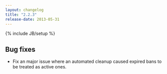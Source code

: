 ```yaml
---
layout: changelog
title: "2.2.3"
release-date: 2013-05-31
---
```

{% include JB/setup %}

## Bug fixes

* Fix an major issue where an automated cleanup caused expired bans to be treated as active ones.
